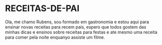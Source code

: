 # RECEITAS-DE-PAI
Ola, me chamo Rubens, sou formado em gastronomia e estou aqui para ensinar novas receitas para recem pais, espero que todos gostem das minhas dicas e ensinos sobre receitas para festas e ate mesmo uma receita para comer pela noite enquanyo assiste um filme.

